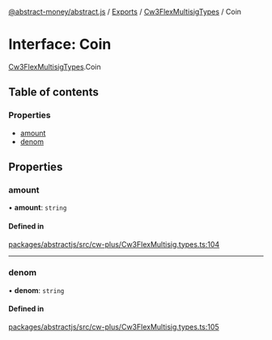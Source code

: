 [@abstract-money/abstract.js](../README.md) / [Exports](../modules.md) / [Cw3FlexMultisigTypes](../modules/Cw3FlexMultisigTypes.md) / Coin

# Interface: Coin

[Cw3FlexMultisigTypes](../modules/Cw3FlexMultisigTypes.md).Coin

## Table of contents

### Properties

- [amount](Cw3FlexMultisigTypes.Coin.md#amount)
- [denom](Cw3FlexMultisigTypes.Coin.md#denom)

## Properties

### amount

• **amount**: `string`

#### Defined in

[packages/abstractjs/src/cw-plus/Cw3FlexMultisig.types.ts:104](https://github.com/AbstractSDK/frontend/blob/07410073/packages/abstractjs/src/cw-plus/Cw3FlexMultisig.types.ts#L104)

___

### denom

• **denom**: `string`

#### Defined in

[packages/abstractjs/src/cw-plus/Cw3FlexMultisig.types.ts:105](https://github.com/AbstractSDK/frontend/blob/07410073/packages/abstractjs/src/cw-plus/Cw3FlexMultisig.types.ts#L105)
